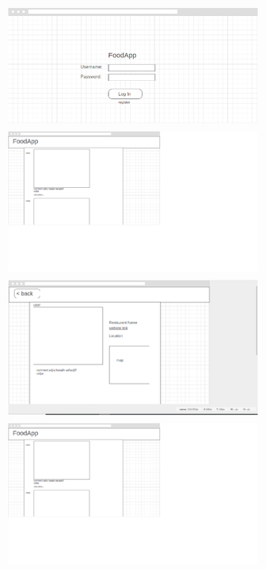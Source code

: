 ![Log In Page](login.png)

![Home Page](afterlogin.png)

![Individual Picture Page](viewmore....png)

![Pictures by user page](byprofile.png)

